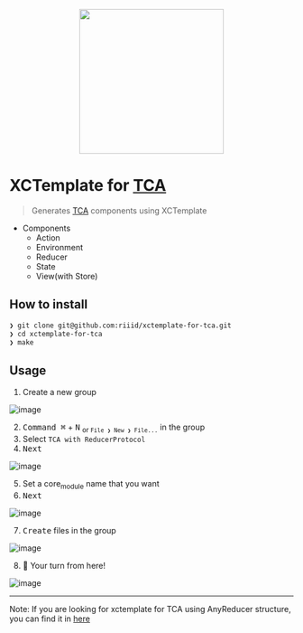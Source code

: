 <p align="center">
  <img src="https://user-images.githubusercontent.com/1744446/106479190-62a5ec80-64ed-11eb-8446-07d2a782af37.png" width=256/>
</p>

# XCTemplate for [TCA]

> Generates [TCA] components using XCTemplate

* Components
  * Action
  * Environment
  * Reducer
  * State
  * View(with Store)

## How to install

```sh
❯ git clone git@github.com:riiid/xctemplate-for-tca.git
❯ cd xctemplate-for-tca
❯ make
```

## Usage

1. Create a new group

![image](https://user-images.githubusercontent.com/46320390/226542124-e43b8543-0aa6-472d-aee5-b4db9d4848c2.png)

2. <kbd>Command ⌘</kbd> + <kbd>N</kbd> <sub>or `File ❯ New ❯ File...`</sub> in the group
3. Select `TCA with ReducerProtocol`
4. <kbd>Next</kbd>

![image](https://user-images.githubusercontent.com/46320390/226542472-dc9a625c-ea71-4a20-bf52-82db3d46d7b0.png)

5. Set a core<sub>module</sub> name that you want
6. <kbd>Next</kbd>

![image](https://user-images.githubusercontent.com/46320390/226542550-5e26ab13-3533-4492-af34-d113aaa791f3.png)

7. <kbd>Create</kbd> files in the group

![image](https://user-images.githubusercontent.com/46320390/226542632-532a43f6-70fb-43aa-900c-a6b3fd65e615.png)

8. :tada: Your turn from here!

![image](https://user-images.githubusercontent.com/46320390/226542753-122dc979-1207-4a70-a10b-75522429c2df.png)

***
Note: If you are looking for xctemplate for TCA using AnyReducer structure, you can find it in [here](https://github.com/riiid/xctemplate-for-tca/tree/feature/tca-AnyReducer)

[TCA]: https://github.com/pointfreeco/swift-composable-architecture


